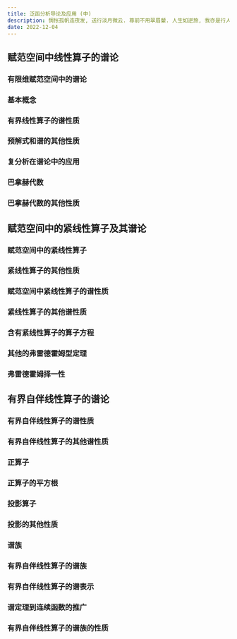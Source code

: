 ```yaml
---
title: 泛函分析导论及应用 (中)
description: 惆怅孤帆连夜发, 送行淡月微云. 尊前不用翠眉颦. 人生如逆旅, 我亦是行人.
date: 2022-12-04
---
```


## 赋范空间中线性算子的谱论

### 有限维赋范空间中的谱论

### 基本概念

### 有界线性算子的谱性质

### 预解式和谱的其他性质

### 复分析在谱论中的应用

### 巴拿赫代数

### 巴拿赫代数的其他性质

## 赋范空间中的紧线性算子及其谱论

### 赋范空间中的紧线性算子

### 紧线性算子的其他性质

### 赋范空间中紧线性算子的谱性质

### 紧线性算子的其他谱性质

### 含有紧线性算子的算子方程

### 其他的弗雷德霍姆型定理

### 弗雷德霍姆择一性

## 有界自伴线性算子的谱论

### 有界自伴线性算子的谱性质

### 有界自伴线性算子的其他谱性质

### 正算子

### 正算子的平方根

### 投影算子

### 投影的其他性质

### 谱族

### 有界自伴线性算子的谱族

### 有界自伴线性算子的谱表示

### 谱定理到连续函数的推广

### 有界自伴线性算子的谱族的性质
